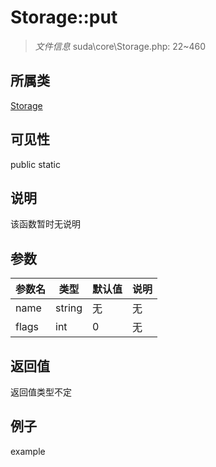 # Storage::put

> *文件信息* suda\core\Storage.php: 22~460
## 所属类 

[Storage](../Storage.md)

## 可见性

  public  static
## 说明

该函数暂时无说明

## 参数

| 参数名 | 类型 | 默认值 | 说明 |
|--------|-----|-------|-------|
| name |  string | 无 | 无 |
| flags |  int | 0 | 无 |

## 返回值
返回值类型不定

## 例子

example